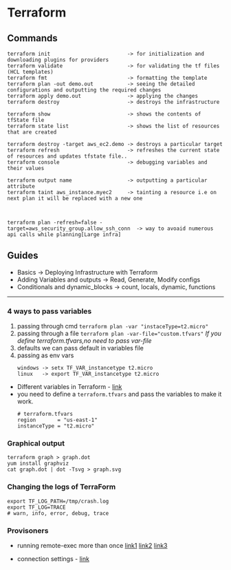 # Terraform

## Commands

```
terraform init                         -> for initialization and downloading plugins for providers
terraform validate                     -> for validating the tf files (HCL templates)
terraform fmt                          -> formatting the template
terraform plan -out demo.out           -> seeing the detailed configurations and outputting the required changes
terraform apply demo.out               -> applying the changes
terraform destroy                      -> destroys the infrastructure

terraform show                         -> shows the contents of tfState file
terraform state list                   -> shows the list of resources that are created

terraform destroy -target aws_ec2.demo -> destroys a particular target
terraform refresh                      -> refreshes the current state of resources and updates tfstate file..
terraform console                      -> debugging variables and their values

terraform output name                  -> outputting a particular attribute
terraform taint aws_instance.myec2     -> tainting a resource i.e on next plan it will be replaced with a new one



terraform plan -refresh=false -target=aws_security_group.allow_ssh_conn  -> way to avoaid numerous api calls while planning[Large infra]
```

## Guides

- Basics -> Deploying Infrastructure with Terraform
- Adding Variables and outputs -> Read, Generate, Modify configs
- Conditionals and dynamic_blocks -> count, locals, dynamic, functions

---

### 4 ways to pass variables

1. passing through cmd `terraform plan -var "instaceType=t2.micro"`
2. passing through a file `terraform plan -var-file="custom.tfvars"`
   _If you define terraform.tfvars,no need to pass var-file_
3. defaults we can pass default in variables file
4. passing as env vars
   ```
   windows -> setx TF_VAR_instancetype t2.micro
   linux   -> export TF_VAR_instancetype t2.micro
   ```

- Different variables in Terraform - [link](https://github.com/terraform-aws-modules/terraform-aws-ec2-instance/blob/master/variables.tf)
- you need to define a `terraform.tfvars` and pass the variables to make it work.
  ```
  # terraform.tfvars
  region       = "us-east-1"
  instanceType = "t2.micro"
  ```

### Graphical output

```
terraform graph > graph.dot
yum install graphviz
cat graph.dot | dot -Tsvg > graph.svg
```

### Changing the logs of TerraForm

```
export TF_LOG_PATH=/tmp/crash.log
export TF_LOG=TRACE
# warn, info, error, debug, trace
```

### Provisoners

- running remote-exec more than once [link1](https://stackoverflow.com/a/41310989/12210002) [link2](https://stackoverflow.com/a/57472281/12210002) [link3](https://stackoverflow.com/a/56040653/12210002)

- connection settings - [link](https://www.terraform.io/docs/language/resources/provisioners/connection.html)
